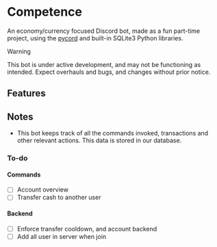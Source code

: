 # Competence

An economy/currency focused Discord bot, made as a fun part-time project, using the [pycord](https://pycord.dev/) and built-in SQLite3 Python libraries.

> [!WARNING]
> This bot is under active development, and may not be functioning as intended. Expect overhauls and bugs, and changes without prior notice.

## Features

## Notes

- This bot keeps track of all the commands invoked, transactions and other relevant actions. This data is stored in our database.

### To-do

#### Commands

- [ ] Account overview
- [ ] Transfer cash to another user

#### Backend

- [ ] Enforce transfer cooldown, and account backend
- [ ] Add all user in server when join
